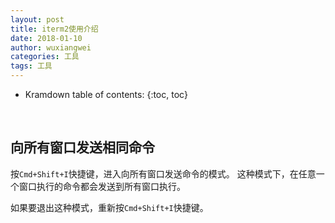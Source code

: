 ```yaml
---
layout: post
title: iterm2使用介绍
date: 2018-01-10
author: wuxiangwei
categories: 工具
tags: 工具
---
```


* Kramdown table of contents:
{:toc, toc}
<br>

## 向所有窗口发送相同命令 ##

按`Cmd+Shift+I`快捷键，进入向所有窗口发送命令的模式。
这种模式下，在任意一个窗口执行的命令都会发送到所有窗口执行。

如果要退出这种模式，重新按`Cmd+Shift+I`快捷键。

